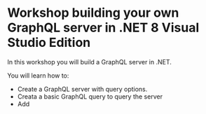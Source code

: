 # Workshop building your own GraphQL server in .NET 8 Visual Studio Edition

In this workshop you will build a GraphQL server in .NET. 

You will learn how to:
- Create a GraphQL server with query options.
- Creata a basic GraphQL query to query the server
- Add 